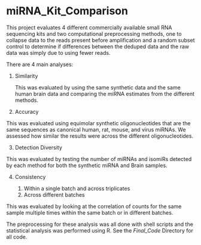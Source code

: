 # miRNA_Kit_Comparison
This project evaluates 4 different commercially available small RNA sequencing kits and two computational preprocessing methods, one to collapse data to the reads present before amplification and a random subset control to determine if differences between the deduped data and the raw data was simply due to using fewer reads.


There are 4 main analyses:
1.	Similarity

    This was evaluated by using the same synthetic data and the same human brain data and comparing the miRNA estimates from the different methods.
    
2.	Accuracy

This was evaluated using equimolar synthetic oligonucleotides that are the same sequences as canonical human, rat, mouse, and virus miRNAs. We assessed how similar the results were across the different oligonucleotides.

3.	Detection Diversity

This was evaluated by testing the number of miRNAs and isomiRs detected by each method for both the synthetic miRNA and Brain samples.

4.	Consistency

    1.	Within a single batch and across triplicates
    2.	Across different batches
    
This was evaluated by looking at the correlation of counts for the same sample multiple times within the same batch or in different batches.


The preprocessing for these analysis was all done with shell scripts and the statistical analysis was performed using R.
See the *Final_Code* Directory for all code.
